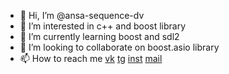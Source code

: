 - 👋 Hi, I’m @ansa-sequence-dv
- 👀 I’m interested in c++ and boost library
- 🌱 I’m currently learning boost and sdl2
- 💞️ I’m looking to collaborate on boost.asio library
- 📫 How to reach me 
[vk](https://vk.com/ansa.sequence)
[tg](https://t.me/NoHaxEx)
[inst](https://www.instagram.com/sahil_is_baku/)
[mail](ansa.sequence@gmail.com)

<!---
ansa-sequence-dv/ansa-sequence-dv is a ✨ special ✨ repository because its `README.md` (this file) appears on your GitHub profile.
You can click the Preview link to take a look at your changes.
--->
